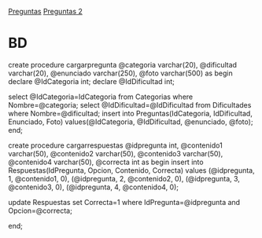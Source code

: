 [Preguntas](https://www.cosmopolitan.com/es/consejos-planes/familia-amigos/a37021139/trivial-mejores-preguntas-jugar/)
[Preguntas 2](https://www.todamateria.com/preguntas-de-cultura-general/)

# BD
create procedure cargarpregunta
@categoria varchar(20),
@dificultad varchar(20),
@enunciado varchar(250),
@foto varchar(500)
as begin
declare @IdCategoria int;
declare @IdDificultad int;

select @IdCategoria=IdCategoria from Categorias where Nombre=@categoria;
select @IdDificultad=@IdDificultad from Dificultades where Nombre=@dificultad;
insert into Preguntas(IdCategoria, IdDificultad, Enunciado, Foto) values(@IdCategoria, @IdDificultad, @enunciado, @foto);
end;

create procedure cargarrespuestas
@idpregunta int,
@contenido1 varchar(50),
@contenido2 varchar(50),
@contenido3 varchar(50),
@contenido4 varchar(50),
@correcta int
as begin
insert into Respuestas(IdPregunta, Opcion, Contenido, Correcta) values
(@idpregunta, 1, @contenido1, 0),
(@idpregunta, 2, @contenido2, 0),
(@idpregunta, 3, @contenido3, 0),
(@idpregunta, 4, @contenido4, 0);

update Respuestas set Correcta=1 where IdPregunta=@idpregunta and Opcion=@correcta;

end;